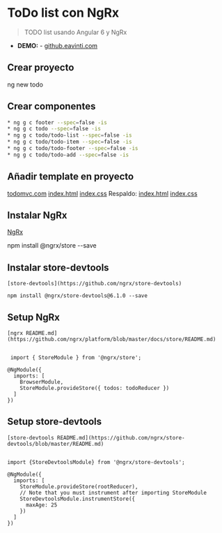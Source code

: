 # ToDo list con NgRx

> TODO list usando Angular 6 y NgRx

* **DEMO:** - [github.eavinti.com](http://github.eavinti.com/)

## Crear proyecto
ng new todo


## Crear componentes

```sh
* ng g c footer --spec=false -is
* ng g c todo --spec=false -is
* ng g c todo/todo-list --spec=false -is
* ng g c todo/todo-item --spec=false -is
* ng g c todo/todo-footer --spec=false -is
* ng g c todo/todo-add --spec=false -is
```

## Añadir template en proyecto

  [todomvc.com](http://todomvc.com/)
    [index.html](https://github.com/tastejs/todomvc/blob/gh-pages/examples/vanillajs/index.html)
    [index.css](https://github.com/tastejs/todomvc/blob/gh-pages/examples/vanillajs/node_modules/todomvc-app-css/index.css)
  Respaldo:
    [index.html](https://github.com/eavinti/todo-ngrx/blob/master/src/assets/index.html)
    [index.css](https://github.com/eavinti/todo-ngrx/blob/master/src/assets/index.css)


## Instalar NgRx
   [NgRx](https://github.com/ngrx/platform/blob/master/docs/store/) 
    
   npm install @ngrx/store --save

    
## Instalar store-devtools
    [store-devtools](https://github.com/ngrx/store-devtools)
    
    npm install @ngrx/store-devtools@6.1.0 --save
    
    
## Setup  NgRx
    [ngrx README.md](https://github.com/ngrx/platform/blob/master/docs/store/README.md)
    
    
     import { StoreModule } from '@ngrx/store';
     
    @NgModule({
      imports: [
        BrowserModule,
        StoreModule.provideStore({ todos: todoReducer })
      ]
    })   
    
    
## Setup  store-devtools
    [store-devtools README.md](https://github.com/ngrx/store-devtools/blob/master/README.md)
     
    
    import {StoreDevtoolsModule} from '@ngrx/store-devtools';
     
    @NgModule({
      imports: [
        StoreModule.provideStore(rootReducer),
        // Note that you must instrument after importing StoreModule
        StoreDevtoolsModule.instrumentStore({
          maxAge: 25
        })
      ]
    })   
     
    
    
    
